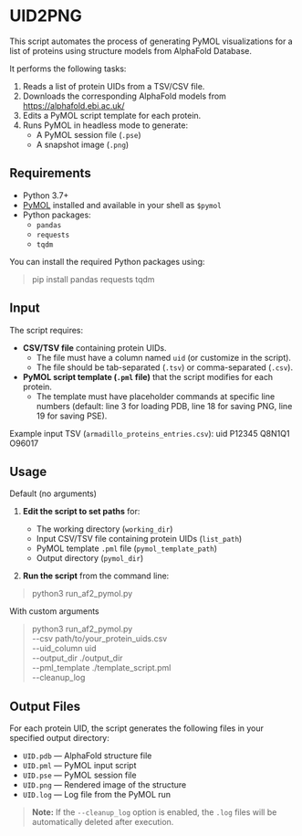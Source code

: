 # UID2PNG

This script automates the process of generating PyMOL visualizations for a list of proteins using structure models from AlphaFold Database.

It performs the following tasks:
1. Reads a list of protein UIDs from a TSV/CSV file.
2. Downloads the corresponding AlphaFold models from https://alphafold.ebi.ac.uk/
3. Edits a PyMOL script template for each protein.
4. Runs PyMOL in headless mode to generate:
   - A PyMOL session file (`.pse`)
   - A snapshot image (`.png`)


## Requirements

- Python 3.7+
- [PyMOL](https://pymol.org/) installed and available in your shell as `$pymol`
- Python packages:
  - `pandas`
  - `requests`
  - `tqdm`
  
You can install the required Python packages using:

> pip install pandas requests tqdm


## Input

The script requires:

- **CSV/TSV file** containing protein UIDs.  
  - The file must have a column named `uid` (or customize in the script).  
  - The file should be tab-separated (`.tsv`) or comma-separated (`.csv`).  
- **PyMOL script template (`.pml` file)** that the script modifies for each protein.  
  - The template must have placeholder commands at specific line numbers (default: line 3 for loading PDB, line 18 for saving PNG, line 19 for saving PSE).

Example input TSV (`armadillo_proteins_entries.csv`):
uid
P12345
Q8N1Q1
O96017

## Usage
Default (no arguments)
1. **Edit the script to set paths** for:
   - The working directory (`working_dir`)
   - Input CSV/TSV file containing protein UIDs (`list_path`)
   - PyMOL template `.pml` file (`pymol_template_path`)
   - Output directory (`pymol_dir`)

2. **Run the script** from the command line:


> python3 run_af2_pymol.py


With custom arguments

> python3 run_af2_pymol.py \
    --csv path/to/your_protein_uids.csv \
    --uid_column uid \
    --output_dir ./output_dir \
    --pml_template ./template_script.pml \
    --cleanup_log

## Output Files

For each protein UID, the script generates the following files in your specified output directory:

- `UID.pdb` — AlphaFold structure file  
- `UID.pml` — PyMOL input script  
- `UID.pse` — PyMOL session file  
- `UID.png` — Rendered image of the structure  
- `UID.log` — Log file from the PyMOL run  

> **Note:** If the `--cleanup_log` option is enabled, the `.log` files will be automatically deleted after execution.

